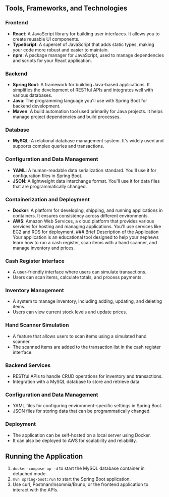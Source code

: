 ## Tools, Frameworks, and Technologies 

### Frontend
- **React**: A JavaScript library for building user interfaces. It allows you to create reusable UI components. 
- **TypeScript**: A superset of JavaScript that adds static types, making your code more robust and easier to maintain. 
- **npm**: A package manager for JavaScript, used to manage dependencies and scripts for your React application. 

### Backend
- **Spring Boot**: A framework for building Java-based applications. It simplifies the development of RESTful APIs and integrates well with various databases.
- **Java**: The programming language you'll use with Spring Boot for backend development. 
- **Maven**: A build automation tool used primarily for Java projects. It helps manage project dependencies and build processes. 

### Database
- **MySQL**: A relational database management system. It's widely used and supports complex queries and transactions. 

### Configuration and Data Management
- **YAML**: A human-readable data serialization standard. You'll use it for configuration files in Spring Boot. 
- **JSON**: A lightweight data interchange format. You'll use it for data files that are programmatically changed. 

### Containerization and Deployment
- **Docker**: A platform for developing, shipping, and running applications in containers. It ensures consistency across different environments. 
- **AWS**: Amazon Web Services, a cloud platform that provides various services for hosting and managing applications. You'll use services like EC2 and RDS for deployment. ### Brief Description of the Application Your application is an educational tool designed to help your nephews learn how to run a cash register, scan items with a hand scanner, and manage inventory and prices.

### Cash Register Interface
- A user-friendly interface where users can simulate transactions. 
- Users can scan items, calculate totals, and process payments. 

### Inventory Management
- A system to manage inventory, including adding, updating, and deleting items. 
- Users can view current stock levels and update prices. 

### Hand Scanner Simulation
- A feature that allows users to scan items using a simulated hand scanner. 
- The scanned items are added to the transaction list in the cash register interface. 

### Backend Services
- RESTful APIs to handle CRUD operations for inventory and transactions. 
- Integration with a MySQL database to store and retrieve data. 

### Configuration and Data Management
- YAML files for configuring environment-specific settings in Spring Boot.
- JSON files for storing data that can be programmatically changed. 

### Deployment
- The application can be self-hosted on a local server using Docker.
- It can also be deployed to AWS for scalability and reliability.

## Running the Application
1. `docker-compose up -d` to start the MySQL database container in detached mode.
2. `mvn spring-boot:run` to start the Spring Boot application.
3. Use curl, Postman/Insomnia/Bruno, or the frontend application to interact with the APIs.
